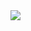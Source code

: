 <!-- check out my simple APNG/GIF video-to-ASCII converter, which was used to make this fancy readme! -->
<!-- https://github.com/ascpixi/video-to-ascii -->

<a href="#user-profile-frame">
    <img src="https://raw.githubusercontent.com/ascpixi/ascpixi/main/terminal.svg">
</a>